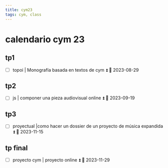 ```yaml
---
title: cym23
tags: cym, class
---
```


# calendario cym 23

## tp1
- [ ] topoi | Monografía basada en textos de cym ⏫ 📅 2023-08-29

## tp2
- [ ] js | componer una pieza audiovisual online ⏫ 📅 2023-09-19

## tp3
- [ ] proyectual |como hacer un dossier de un proyecto de música expandida ⏫ 📅 2023-11-15
## tp final
- [ ] proyecto cym | proyecto online ⏫ 📅 2023-11-29

